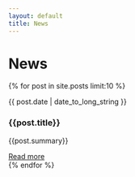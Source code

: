 ```yaml
---
layout: default
title: News
---
```


# News
{% for post in site.posts limit:10 %}
<div class="row-fluid marketing news-row">
	    <div class="span2">
		    <p class="text-left">{{ post.date | date_to_long_string }}</p>
	    </div>
	    <div class="span10">
            <h3>{{post.title}}</h3>
            <p>{{post.summary}}</p>
			<a href="{{post.url}}">Read more</a>
        </div>
</div>
{% endfor %}